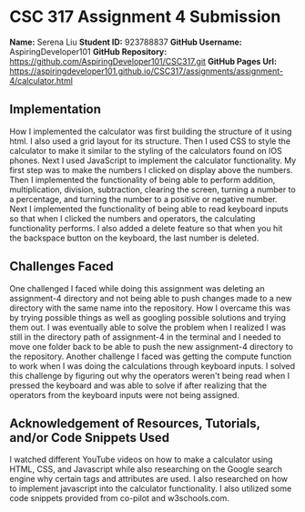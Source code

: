 # CSC 317 Assignment 4 Submission

**Name:** Serena Liu
**Student ID:** 923788837
**GitHub Username:** AspiringDeveloper101
**GitHub Repository:** https://github.com/AspiringDeveloper101/CSC317.git
**GitHub Pages Url:** https://aspiringdeveloper101.github.io/CSC317/assignments/assignment-4/calculator.html

## Implementation
How I implemented the calculator was first building the structure of it using html. I also used a grid layout 
for its structure. Then I used CSS to style the calculator to make it similar to the styling of the calculators 
found on IOS phones. Next I used JavaScript to implement the calculator functionality. My first step was to 
make the numbers I clicked on display above the numbers. Then I implemented the functionality of being able to 
perform addition, multiplication, division, subtraction, clearing the screen, turning a number to a percentage, 
and turning the number to a positive or negative number. Next I implemented the functionality of being able to 
read keyboard inputs so that when I clicked the numbers and operators, the calculating functionality performs. 
I also added a delete feature so that when you hit the backspace button on the keyboard, the last number is 
deleted.

## Challenges Faced
One challenged I faced while doing this assignment was deleting an assignment-4 directory and not being 
able to push changes made to a new directory with the same name into the repository. How I overcame 
this was by trying possible things as well as googling possible solutions and trying them out. I 
was eventually able to solve the problem when I realized I was still in the directory path of 
assignment-4 in the terminal and I needed to move one folder back to be able to push the new assignment-4 
directory to the repository. Another challenge I faced was getting the compute function to work when I 
was doing the calculations through keyboard inputs. I solved this challenge by figuring out why the 
operators weren't being read when I pressed the keyboard and was able to solve if after
realizing that the operators from the keyboard inputs were not being assigned.

## Acknowledgement of Resources, Tutorials, and/or Code Snippets Used
I watched different YouTube videos on how to make a calculator using HTML, CSS, and Javascript while also
researching on the Google search engine why certain tags and attributes are used. I also researched
on how to implement javascript into the calculator functionality. I also utilized some code snippets provided 
from co-pilot and w3schools.com.
